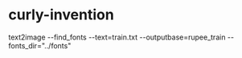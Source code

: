 # curly-invention

text2image --find_fonts --text=train.txt --outputbase=rupee_train --fonts_dir="../fonts"

